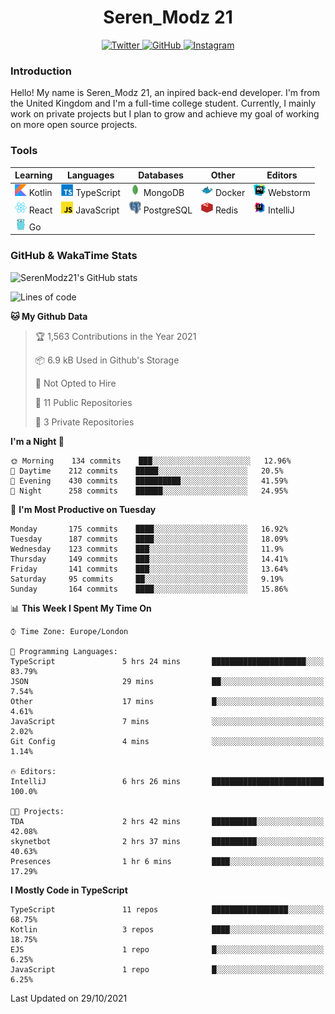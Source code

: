 <div align="center">
  <h1>Seren_Modz 21</h1>
  <a href="https://twitter.com/SerenModz21">
    <img alt="Twitter" src="https://img.shields.io/badge/twitter%20-%231DA1F2.svg?&style=for-the-badge&logo=Twitter&logoColor=white">
  </a>
  <a href="https://github.com/SerenModz21">
    <img alt="GitHub" src="https://img.shields.io/badge/github%20-%23121011.svg?&style=for-the-badge&logo=github&logoColor=white">
  </a>
  <a href="https://www.instagram.com/serenmodz21">
    <img alt="Instagram" src="https://img.shields.io/badge/instagram%20-%23E4405F.svg?&style=for-the-badge&logo=Instagram&logoColor=white">
  </a>
</div>

### Introduction

Hello! My name is Seren_Modz 21, an inpired back-end developer. I'm from the United Kingdom and I'm a full-time college student. Currently, I mainly work on private projects but I plan to grow and achieve my goal of working on more open source projects. 

### Tools

 **Learning**                                        | **Languages**                                               | **Databases**                                               | **Other**                                           | **Editors**                                                  
-----------------------------------------------------|-------------------------------------------------------------|-------------------------------------------------------------|-----------------------------------------------------|--------------------------------------------------------------
 <img width="19px" src="./assets/kotlin.svg"> Kotlin | <img width="19px" src="./assets/typescript.svg"> TypeScript | <img width="19px" src="./assets/mongodb.svg"> MongoDB       | <img width="19px" src="./assets/docker.svg"> Docker | <img width="19px" src="./assets/webstorm.svg"> Webstorm      
 <img width="19px" src="./assets/react.svg"> React   | <img width="19px" src="./assets/javascript.svg"> JavaScript | <img width="19px" src="./assets/postgresql.svg"> PostgreSQL | <img width="19px" src="./assets/redis.svg"> Redis   | <img width="19px" src="./assets/intellij-idea.svg"> IntelliJ
 <img width="19px" src="./assets/go.svg"> Go         |                                                             |                                                             |                                                     |                                                                                                               

### GitHub & WakaTime Stats

![SerenModz21's GitHub stats](https://github-readme-stats.vercel.app/api?username=SerenModz21&show_icons=true&theme=dark)

<!--START_SECTION:waka-->
![Lines of code](https://img.shields.io/badge/From%20Hello%20World%20I%27ve%20Written-38724%20lines%20of%20code-blue)

**🐱 My Github Data** 

> 🏆 1,563 Contributions in the Year 2021
 > 
> 📦 6.9 kB Used in Github's Storage 
 > 
> 🚫 Not Opted to Hire
 > 
> 📜 11 Public Repositories 
 > 
> 🔑 3 Private Repositories  
 > 
**I'm a Night 🦉** 

```text
🌞 Morning    134 commits    ███░░░░░░░░░░░░░░░░░░░░░░   12.96% 
🌆 Daytime    212 commits    █████░░░░░░░░░░░░░░░░░░░░   20.5% 
🌃 Evening    430 commits    ██████████░░░░░░░░░░░░░░░   41.59% 
🌙 Night      258 commits    ██████░░░░░░░░░░░░░░░░░░░   24.95%

```
📅 **I'm Most Productive on Tuesday** 

```text
Monday       175 commits    ████░░░░░░░░░░░░░░░░░░░░░   16.92% 
Tuesday      187 commits    ████░░░░░░░░░░░░░░░░░░░░░   18.09% 
Wednesday    123 commits    ███░░░░░░░░░░░░░░░░░░░░░░   11.9% 
Thursday     149 commits    ███░░░░░░░░░░░░░░░░░░░░░░   14.41% 
Friday       141 commits    ███░░░░░░░░░░░░░░░░░░░░░░   13.64% 
Saturday     95 commits     ██░░░░░░░░░░░░░░░░░░░░░░░   9.19% 
Sunday       164 commits    ████░░░░░░░░░░░░░░░░░░░░░   15.86%

```


📊 **This Week I Spent My Time On** 

```text
⌚︎ Time Zone: Europe/London

💬 Programming Languages: 
TypeScript               5 hrs 24 mins       █████████████████████░░░░   83.79% 
JSON                     29 mins             ██░░░░░░░░░░░░░░░░░░░░░░░   7.54% 
Other                    17 mins             █░░░░░░░░░░░░░░░░░░░░░░░░   4.61% 
JavaScript               7 mins              ░░░░░░░░░░░░░░░░░░░░░░░░░   2.02% 
Git Config               4 mins              ░░░░░░░░░░░░░░░░░░░░░░░░░   1.14%

🔥 Editors: 
IntelliJ                 6 hrs 26 mins       █████████████████████████   100.0%

🐱‍💻 Projects: 
TDA                      2 hrs 42 mins       ██████████░░░░░░░░░░░░░░░   42.08% 
skynetbot                2 hrs 37 mins       ██████████░░░░░░░░░░░░░░░   40.63% 
Presences                1 hr 6 mins         ████░░░░░░░░░░░░░░░░░░░░░   17.29%

```

**I Mostly Code in TypeScript** 

```text
TypeScript               11 repos            █████████████████░░░░░░░░   68.75% 
Kotlin                   3 repos             ████░░░░░░░░░░░░░░░░░░░░░   18.75% 
EJS                      1 repo              █░░░░░░░░░░░░░░░░░░░░░░░░   6.25% 
JavaScript               1 repo              █░░░░░░░░░░░░░░░░░░░░░░░░   6.25%

```



 Last Updated on 29/10/2021
<!--END_SECTION:waka-->
